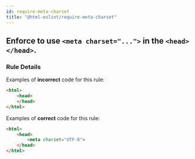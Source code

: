 ```yaml
---
id: require-meta-charset
title: "@html-eslint/require-meta-charset"
---
```


## Enforce to use `<meta charset="...">` in the `<head></head>`.

### Rule Details

Examples of **incorrect** code for this rule:

```html
<html>
    <head>
    </head>
</html>
```

Examples of **correct** code for this rule:

```html
<html>
    <head>
        <meta charset="UTF-8">
    </head>
</html>
```

